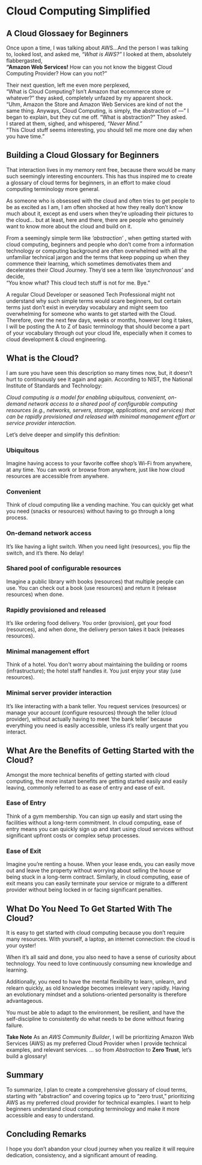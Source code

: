 # Cloud Computing Simplified
## A Cloud Glossaey for Beginners

Once upon a time, I was talking about AWS…And the person I was talking to, looked lost, and asked me, 
*“What is AWS?”* I looked at them, absolutely flabbergasted, <br> 
**“Amazon Web Services!** How can you not know the biggest Cloud Computing Provider? How can you not?”

Their next question, left me even more perplexed, <br>
“What is Cloud Computing? Isn’t Amazon that ecommerce store or whatever?” they asked, completely unfazed by my apparent shock. <br>
“Uhm, Amazon the Store and Amazon Web Services are kind of not the same thing. Anyways, Cloud Computing, is simply, the abstraction of —”
I began to explain, but they cut me off. 
“What is abstraction?” They asked.<br>
I stared at them, sighed, and whispered, *“Never Mind.”* <br>
“This Cloud stuff seems interesting, you should tell me more one day when you have time.”


## Building a Cloud Glossary for Beginners
That interaction lives in my memory rent free, because there would be many such seemingly interesting encounters. This has thus inspired me to create a glossary of cloud terms for beginners, in an effort to make cloud computing terminology more general.

As someone who is obsessed with the cloud and often tries to get people to be as excited as I am, I am often shocked at how they really don’t know much about it, except as end users when they’re uploading their pictures to the cloud… but at least, here and there, there are people who genuinely want to know more about the cloud and build on it.

From a seemingly simple term like *‘abstraction’* , when getting started with cloud computing, beginners and people who don’t come from a information technology or computing background are often overwhelmed with all the unfamiliar technical jargon and the terms that keep popping up when they commence their learning, which sometimes demotivates them and decelerates their Cloud Journey.
They’d see a term like *‘asynchronous’* and decide,<br>
“You know what? This cloud tech stuff is not for me. Bye.”

A regular Cloud Developer or seasoned Tech Professional might not understand why such simple terms would scare beginners, but certain terms just don’t exist in everyday vocabulary and might seem too overwhelming for someone who wants to get started with the Cloud.
Therefore, over the next few days, weeks or months, however long it takes, I will be posting the A to Z of basic terminology that should become a part of your vocabulary through out your cloud life, especially when it comes to cloud development & cloud engineering.


## What is the Cloud?
I am sure you have seen this description so many times now, but, it doesn’t hurt to continuously see it again and again. 
According to NIST, the National Institute of Standards and Technology:

*Cloud computing is a model for enabling ubiquitous, convenient, on-demand network access to a shared pool of configurable computing resources (e.g., networks, servers, storage, applications, and services) that can be rapidly provisioned and released with minimal management effort or service provider interaction.*

Let’s delve deeper and simplify this definition:

### Ubiquitous
Imagine having access to your favorite coffee shop’s Wi-Fi from anywhere, at any time. You can work or browse from anywhere, just like how cloud resources are accessible from anywhere.

### Convenient
Think of cloud computing like a vending machine. You can quickly get what you need (snacks or resources) without having to go through a long process.

### On-demand network access
It’s like having a light switch. When you need light (resources), you flip the switch, and it’s there. No delay!

### Shared pool of configurable resources
Imagine a public library with books (resources) that multiple people can use. You can check out a book (use resources) and return it (release resources) when done.

### Rapidly provisioned and released
It’s like ordering food delivery. You order (provision), get your food (resources), and when done, the delivery person takes it back (releases resources).

### Minimal management effort
Think of a hotel. You don’t worry about maintaining the building or rooms (infrastructure); the hotel staff handles it. You just enjoy your stay (use resources).

### Minimal server provider interaction
It’s like interacting with a bank teller. You request services (resources) or manage your account (configure resources) through the teller (cloud provider), without actually having to meet ‘the bank teller’ because everything you need is easily accessible, unless it’s really urgent that you interact.



## What Are the Benefits of Getting Started with the Cloud?
Amongst the more technical benefits of getting started with cloud computing, the more instant benefits are getting started easily and easily leaving, commonly referred to as ease of entry and ease of exit.

### Ease of Entry
Think of a gym membership. You can sign up easily and start using the facilities without a long-term commitment. In cloud computing, ease of entry means you can quickly sign up and start using cloud services without significant upfront costs or complex setup processes.

### Ease of Exit
Imagine you’re renting a house. When your lease ends, you can easily move out and leave the property without worrying about selling the house or being stuck in a long-term contract. Similarly, in cloud computing, ease of exit means you can easily terminate your service or migrate to a different provider without being locked in or facing significant penalties.


## What Do You Need To Get Started With The Cloud?
It is easy to get started with cloud computing because you don’t require many resources. With yourself, a laptop, an internet connection: the cloud is your oyster!

When it’s all said and done, you also need to have a sense of curiosity about technology. You need to love continuously consuming new knowledge and learning.

Additionally, you need to have the mental flexibility to learn, unlearn, and relearn quickly, as old knowledge becomes irrelevant very rapidly. Having an evolutionary mindset and a solutions-oriented personality is therefore advantageous.

You must be able to adapt to the environment, be resilient, and have the self-discipline to consistently do what needs to be done without fearing failure.

**Take Note**
As an *AWS Community Builder*, I will be prioritizing Amazon Web Services (AWS) as my preferred Cloud Provider when I provide technical examples, and relevant services.
… so from *Abstraction* to **Zero Trust**, let’s build a glossary!


## Summary
To summarize, I plan to create a comprehensive glossary of cloud terms, starting with “abstraction” and covering topics up to “zero trust,” prioritizing AWS as my preferred cloud provider for technical examples. I want to help beginners understand cloud computing terminology and make it more accessible and easy to understand.


## Concluding Remarks
I hope you don’t abandon your cloud journey when you realize it will require dedication, consistency, and a significant amount of reading.
